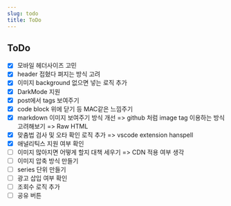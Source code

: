 ```yaml
---
slug: todo
title: ToDo
---
```


## ToDo

- [x] 모바일 헤더사이즈 고민
- [x] header 접혔다 펴지는 방식 고려
- [x] 이미지 background 없으면 넣는 로직 추가
- [x] DarkMode 지원
- [x] post에서 tags 보여주기
- [x] code block 위에 닫기 등 MAC같은 느낌주기
- [x] markdown 이미지 보여주기 방식 개선 => github 처럼 image tag 이용하는 방식 고려해보기 => Raw HTML
- [x] 맞춤법 검사 및 오타 확인 로직 추가 => vscode extension hanspell
- [x] 애널리틱스 지원 여부 확인
- [ ] 이미지 많아지면 어떻게 할지 대책 세우기 => CDN 적용 여부 생각
- [ ] 이미지 압축 방식 만들기
- [ ] series 단위 만들기
- [ ] 광고 삽입 여부 확인
- [ ] 조회수 로직 추가
- [ ] 공유 버튼
